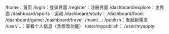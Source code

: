 /home：首页
/login：登录界面
/register：注册界面
/dashboard/explore：主界面
/dashboard/sports：运动
/dashboard/study：
/dashboard/food:
/dashboard/game:
/dashboard/travel:
/main/...:
/publish：发起新需求
/user/...：查看个人信息（含修改功能）
/user/mypublish：
/user/myapply:

